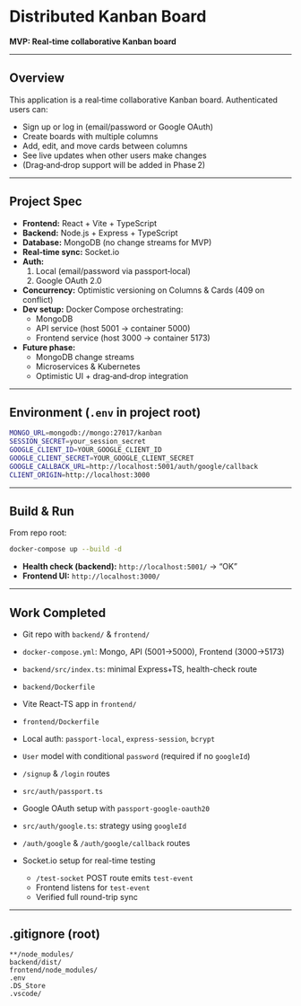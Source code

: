# Distributed Kanban Board

**MVP: Real‑time collaborative Kanban board**

---

## Overview

This application is a real‑time collaborative Kanban board. Authenticated users can:

- Sign up or log in (email/password or Google OAuth)  
- Create boards with multiple columns  
- Add, edit, and move cards between columns  
- See live updates when other users make changes  
- (Drag‑and‑drop support will be added in Phase 2)

---

## Project Spec

- **Frontend:** React + Vite + TypeScript  
- **Backend:** Node.js + Express + TypeScript  
- **Database:** MongoDB (no change streams for MVP)  
- **Real‑time sync:** Socket.io  
- **Auth:**  
  1. Local (email/password via passport‑local)  
  2. Google OAuth 2.0  
- **Concurrency:** Optimistic versioning on Columns & Cards (409 on conflict)  
- **Dev setup:** Docker Compose orchestrating:
  - MongoDB  
  - API service (host 5001 → container 5000)  
  - Frontend service (host 3000 → container 5173)  
- **Future phase:**
  - MongoDB change streams  
  - Microservices & Kubernetes  
  - Optimistic UI + drag‑and‑drop integration  

---

## Environment (`.env` in project root)

~~~bash
MONGO_URL=mongodb://mongo:27017/kanban
SESSION_SECRET=your_session_secret
GOOGLE_CLIENT_ID=YOUR_GOOGLE_CLIENT_ID
GOOGLE_CLIENT_SECRET=YOUR_GOOGLE_CLIENT_SECRET
GOOGLE_CALLBACK_URL=http://localhost:5001/auth/google/callback
CLIENT_ORIGIN=http://localhost:3000
~~~

---

## Build & Run

From repo root:

~~~bash
docker-compose up --build -d
~~~

- **Health check (backend):** `http://localhost:5001/` → “OK”  
- **Frontend UI:** `http://localhost:3000/`  

---

## Work Completed

- Git repo with `backend/` & `frontend/`  
- `docker-compose.yml`: Mongo, API (5001→5000), Frontend (3000→5173)

- `backend/src/index.ts`: minimal Express+TS, health-check route  
- `backend/Dockerfile`

- Vite React‑TS app in `frontend/`  
- `frontend/Dockerfile`

- Local auth: `passport-local`, `express-session`, `bcrypt`  
- `User` model with conditional `password` (required if no `googleId`)  
- `/signup` & `/login` routes  
- `src/auth/passport.ts`

- Google OAuth setup with `passport-google-oauth20`  
- `src/auth/google.ts`: strategy using `googleId`  
- `/auth/google` & `/auth/google/callback` routes

- Socket.io setup for real-time testing  
  - `/test-socket` POST route emits `test-event`  
  - Frontend listens for `test-event`  
  - Verified full round-trip sync

---

## .gitignore (root)

~~~gitignore
**/node_modules/
backend/dist/
frontend/node_modules/
.env
.DS_Store
.vscode/
~~~